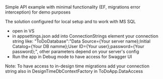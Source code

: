 Simple API example with minimal functionality (EF, migrations error interception) for demo purposes

The solution configured for local setup and to work with MS SQL

- open in VS
- in appsettings.json add into ConnectionStrings element your connection string like: "ToDoDatabase":"Data Source={Your server name};Initial Catalog={Your DB namme};User ID={Your user};password={Your password};", 
	other parameters depend on your server's config
- Run the app in Debug mode to have access for Swagger UI

Note: 
To have access to in-design time migrations add your connection string also in DesignTimeDbContextFactory	in ToDoApp.DataAccess 
